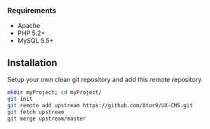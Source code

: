 ### Requirements
* Apache
* PHP 5.2+
* MySQL 5.5+

## Installation
Setup your own clean git repository and add this remote repository.

```sh
mkdir myProject; cd myProject/
git init
git remote add upstream https://github.com/Ator9/UX-CMS.git
git fetch upstream
git merge upstream/master
```
